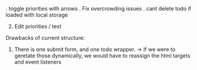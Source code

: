 






. toggle priorities with arrows
. Fix overcrowding issues
. cant delete todo if loaded with local storage

2. Edit priorities / text







Drawbacks of current structure:
1. There is one submit form, and one todo wrapper. 
-> If we were to geretate those dynamically, we would have to
    reassign the html targets and event listeners
